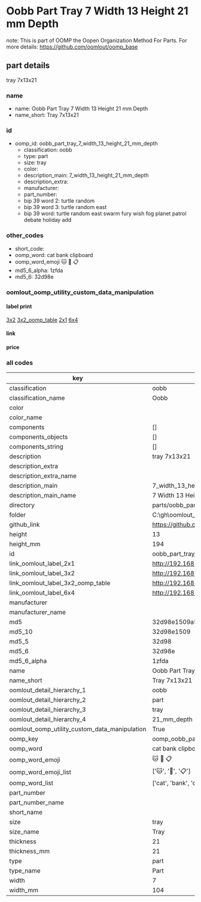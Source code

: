 # Oobb Part Tray 7 Width 13 Height 21 mm Depth  

note: This is part of OOMP the Oopen Organization Method For Parts. For more details: https://github.com/oomlout/oomp_base

##  part details
  



tray 7x13x21



### name
* name: Oobb Part Tray 7 Width 13 Height 21 mm Depth
* name_short: Tray 7x13x21 
### id
* oomp_id: oobb_part_tray_7_width_13_height_21_mm_depth
  * classification: oobb
  * type: part
  * size: tray
  * color: 
  * description_main: 7_width_13_height_21_mm_depth
  * description_extra: 
  * manufacturer: 
  * part_number: 
  * bip 39 word 2: turtle random
  * bip 39 word 3: turtle random east
  * bip 39 word: turtle random east swarm fury wish fog planet patrol debate holiday add

### other_codes
* short_code: 
* oomp_word: cat bank clipboard
* oomp_word_emoji :cat: :bank: :clipboard:
* md5_6_alpha: 1zfda
* md5_6: 32d98e






### oomlout_oomp_utility_custom_data_manipulation
#### label print
[3x2](http://192.168.1.245:1112/?label=oomp%201zfda)
[3x2_oomp_table](http://192.168.1.108:1112/?label=oomp%201zfda)
[2x1](http://192.168.1.242:1112/?label=oomp%201zfda)
[6x4](http://192.168.1.55:1112/?label=oomp%201zfda)    

#### link

                              

#### price







### all codes 
| key | value |  
| --- | --- |  
| classification | oobb |  
| classification_name | Oobb |  
| color |  |  
| color_name |  |  
| components | [] |  
| components_objects | [] |  
| components_string | [] |  
| description | tray 7x13x21 |  
| description_extra |  |  
| description_extra_name |  |  
| description_main | 7_width_13_height_21_mm_depth |  
| description_main_name | 7 Width 13 Height 21 mm Depth |  
| directory | parts/oobb_part_tray_7_width_13_height_21_mm_depth |  
| folder | C:\gh\oomlout_oobb_version_4_generated_parts\parts\oobb_part_tray_7_width_13_height_21_mm_depth |  
| github_link | https://github.com/oomlout/oomlout_oomp_part_src/tree/main/parts/oobb_part_tray_7_width_13_height_21_mm_depth |  
| height | 13 |  
| height_mm | 194 |  
| id | oobb_part_tray_7_width_13_height_21_mm_depth |  
| link_oomlout_label_2x1 | http://192.168.1.242:1112/?label=oomp%201zfda |  
| link_oomlout_label_3x2 | http://192.168.1.245:1112/?label=oomp%201zfda |  
| link_oomlout_label_3x2_oomp_table | http://192.168.1.108:1112/?label=oomp%201zfda |  
| link_oomlout_label_6x4 | http://192.168.1.55:1112/?label=oomp%201zfda |  
| manufacturer |  |  
| manufacturer_name |  |  
| md5 | 32d98e1509a5eb4bf22f3db68b6c6f57 |  
| md5_10 | 32d98e1509 |  
| md5_5 | 32d98 |  
| md5_6 | 32d98e |  
| md5_6_alpha | 1zfda |  
| name | Oobb Part Tray 7 Width 13 Height 21 mm Depth |  
| name_short | Tray 7x13x21  |  
| oomlout_detail_hierarchy_1 | oobb |  
| oomlout_detail_hierarchy_2 | part |  
| oomlout_detail_hierarchy_3 | tray |  
| oomlout_detail_hierarchy_4 | 21_mm_depth |  
| oomlout_oomp_utility_custom_data_manipulation | True |  
| oomp_key | oomp_oobb_part_tray_7_width_13_height_21_mm_depth |  
| oomp_word | cat bank clipboard |  
| oomp_word_emoji | :cat: :bank: :clipboard: |  
| oomp_word_emoji_list | [':cat:', ':bank:', ':clipboard:'] |  
| oomp_word_list | ['cat', 'bank', 'clipboard'] |  
| part_number |  |  
| part_number_name |  |  
| short_name |  |  
| size | tray |  
| size_name | Tray |  
| thickness | 21 |  
| thickness_mm | 21 |  
| type | part |  
| type_name | Part |  
| width | 7 |  
| width_mm | 104 |  
